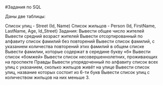 #Задания по SQL

Даны две таблицы:

Список улиц - Street (Id, Name)
Cписок жильцов - Person (Id, FirstName, LastName, Age, Id_Street) Задания:
Вывести общее число жителей
Вывести средний возраст жителей
Вывести отсортированный по алфавиту список фамилий без повторений
Вывести список фамилий, с указанием количества повторений этих фамилий в общем списке
Вывести фамилии, которые содержат в середине букву «б»
Вывести список «бомжей»
Вывести список несовершеннолетних, проживающих на проспекте Правды
Вывести упорядоченный по алфавиту список всех улиц с указанием, сколько жильцов живёт на улице
Вывести список улиц, название которых состоит из 6-ти букв
Вывести список улиц с количеством жильцов на них меньше 3.